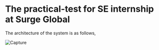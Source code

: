 <h1>The practical-test for SE internship at Surge Global</h1>

The architecture of the system is as follows,


![Capture](https://user-images.githubusercontent.com/62128851/154797559-94dba4bf-0492-4c68-b42a-e27727dcc3c9.PNG)
